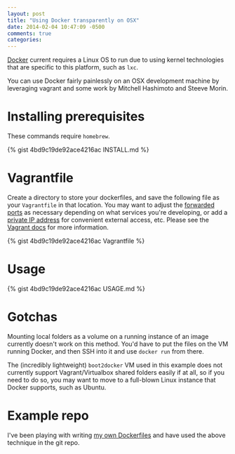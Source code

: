 ```yaml
---
layout: post
title: "Using Docker transparently on OSX"
date: 2014-02-04 10:47:09 -0500
comments: true
categories:
---
```


[Docker](http://www.docker.io) current requires a Linux OS to run due to using
kernel technologies that are specific to this platform, such as `lxc`.

You can use Docker fairly painlessly on an OSX development machine by leveraging
vagrant and some work by Mitchell Hashimoto and Steeve Morin.

# Installing prerequisites

These commands require `homebrew`.

{% gist 4bd9c19de92ace4216ac INSTALL.md %}

# Vagrantfile

Create a directory to store your dockerfiles, and save the following file as
your `Vagrantfile` in that location. You may want to adjust the
[forwarded ports](http://docs.vagrantup.com/v2/networking/forwarded_ports.html)
as necessary depending on what services you're developing, or add a
[private IP address](http://docs.vagrantup.com/v2/networking/private_network.html)
for convenient external access, etc. Please see the
[Vagrant docs](http://docs.vagrantup.com/v2/) for more information.

{% gist 4bd9c19de92ace4216ac Vagrantfile %}

# Usage

{% gist 4bd9c19de92ace4216ac USAGE.md %}

# Gotchas

Mounting local folders as a volume on a running instance of an image currently
doesn't work on this method. You'd have to put the files on the VM running
Docker, and then SSH into it and use `docker run` from there.

The (incredibly lightweight) `boot2docker` VM used in this example does not
currently support Vagrant/Virtualbox shared folders easily if at all, so
if you need to do so, you may want to move to a full-blown Linux instance that
Docker supports, such as Ubuntu.

# Example repo

I've been playing with writing
[my own Dockerfiles](https://github.com/shanesveller/dockerfiles) and have used
the above technique in the git repo.

